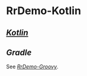 # RrDemo-Kotlin

## [*Kotlin*](http://kotlinlang.org/)

## *Gradle*
See [*RrDemo-Groovy*](http://github.com/afoolsbag/rrdemo/blob/master/groovy/readme.md#gradle).
